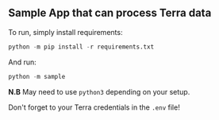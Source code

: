 ## Sample App that can process Terra data

To run, simply install requirements:

```python
python -m pip install -r requirements.txt
``` 

And run: 

```python
python -m sample
```

**N.B** May need to use `python3` depending on your setup.

Don't forget to your Terra credentials in the `.env` file!